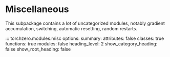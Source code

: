 # Miscellaneous

This subpackage contains a lot of uncategorized modules, notably gradient accumulation, switching, automatic resetting, random restarts.

::: torchzero.modules.misc
    options:
        summary:
            attributes: false
            classes: true
            functions: true
            modules: false
        heading_level: 2
        show_category_heading: false
        show_root_heading: false
